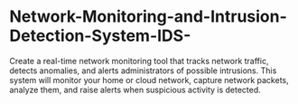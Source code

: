 # Network-Monitoring-and-Intrusion-Detection-System-IDS-
Create a real-time network monitoring tool that tracks network traffic, detects anomalies, and alerts administrators of possible intrusions. This system will monitor your home or cloud network, capture network packets, analyze them, and raise alerts when suspicious activity is detected.
